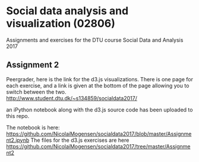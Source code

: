 # Social data analysis and visualization (02806) 
Assignments and exercises for the DTU course Social Data and Analysis 2017

## Assignment 2
Peergrader, here is the link for the d3.js visualizations. There is one page for each exercise, and a link is given at the bottom of the page allowing you to switch between the two.  
http://www.student.dtu.dk/~s134859/socialdata2017/

an iPython notebook along with the d3.js source code has been uploaded to this repo. 

The notebook is here: https://github.com/NicolaiMogensen/socialdata2017/blob/master/Assignment2.ipynb
The files for the d3.js exercises are here https://github.com/NicolaiMogensen/socialdata2017/tree/master/Assignment2
